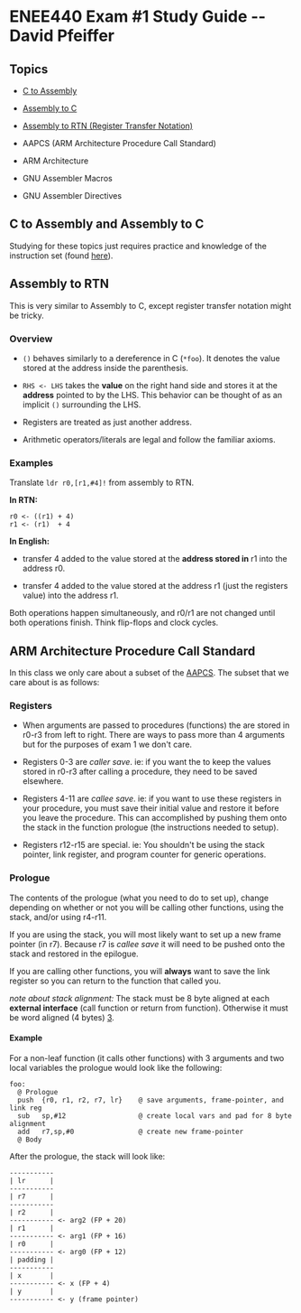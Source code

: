 # ENEE440 Exam #1 Study Guide -- David Pfeiffer

## Topics

- [C to Assembly][]

- [Assembly to C][]

- [Assembly to RTN (Register Transfer Notation)][]

- AAPCS (ARM Architecture Procedure Call Standard)

- ARM Architecture

- GNU Assembler Macros

- GNU Assembler Directives

## C to Assembly and Assembly to C

[C to Assembly]: https://github.com/davepfeiffer/enee440-study-materials/blob/master/exam1.md#c-to-assembly-and-assembly-to-c

[Assembly to C]: https://github.com/davepfeiffer/enee440-study-materials/blob/master/exam1.md#c-to-assembly-and-assembly-to-c

Studying for these topics just requires practice and knowledge of the instruction set (found [here][1]).

## Assembly to RTN

[Assembly to RTN (Register Transfer Notation)]: https://github.com/davepfeiffer/enee440-study-materials/blob/master/exam1.md#assembly-to-rtn

This is very similar to Assembly to C, except register transfer notation might be tricky.

### Overview

- `()` behaves similarly to a dereference in C (`*foo`). It denotes the value stored at the address inside the parenthesis.

- `RHS <- LHS` takes the __value__ on the right hand side and stores it at the __address__ pointed to by the LHS. This behavior can be thought of as an implicit `()` surrounding the LHS.

- Registers are treated as just another address.

- Arithmetic operators/literals are legal and follow the familiar axioms.

### Examples

Translate `ldr r0,[r1,#4]!` from assembly to RTN.

__In RTN:__

```
r0 <- ((r1) + 4)
r1 <- (r1)  + 4
```

__In English:__

- transfer 4 added to the value stored at the __address stored in__ r1 into the address r0.

- transfer 4 added to the value stored at the address r1 (just the registers value) into the address r1.

Both operations happen simultaneously, and r0/r1 are not changed until both operations finish. Think flip-flops and clock cycles.

## ARM Architecture Procedure Call Standard

In this class we only care about a subset of the [AAPCS][2]. The subset that we care about is as follows:

### Registers

- When arguments are passed to procedures (functions) the are stored in r0-r3 from left to right. There are ways to pass more than 4 arguments but for the purposes of exam 1 we don't care.

- Registers 0-3 are _caller save_. ie: if you want the to keep the values stored in r0-r3 after calling a procedure, they need to be saved elsewhere.

- Registers 4-11 are _callee save_. ie: if you want to use these registers in your procedure, you must save their initial value and restore it before you leave the procedure. This can accomplished by pushing them onto the stack in the function prologue (the instructions needed to setup).

- Registers r12-r15 are special. ie: You shouldn't be using the stack pointer, link register, and program counter for generic operations.

### Prologue

The contents of the prologue (what you need to do to set up), change depending on whether or not you will be calling other functions, using the stack, and/or using r4-r11.

If you are using the stack, you will most likely want to set up a new frame pointer (in r7). Because r7 is _callee save_ it will need to be pushed onto the stack and restored in the epilogue.

If you are calling other functions, you will __always__ want to save the link register so you can return to the function that called you.

_note about stack alignment:_ The stack must be 8 byte aligned at each __external interface__ (call function or return from function). Otherwise it must be word aligned (4 bytes) [3][3].

#### Example

For a non-leaf function (it calls other functions) with 3 arguments and two local variables the prologue would look like the following:

```
foo:
  @ Prologue
  push  {r0, r1, r2, r7, lr}    @ save arguments, frame-pointer, and link reg
  sub   sp,#12                  @ create local vars and pad for 8 byte alignment
  add   r7,sp,#0                @ create new frame-pointer
  @ Body
```

After the prologue, the stack will look like:

```
-----------
| lr      |
-----------
| r7      |
-----------
| r2      |
----------- <- arg2 (FP + 20)
| r1      |
----------- <- arg1 (FP + 16)
| r0      |
----------- <- arg0 (FP + 12)
| padding |
-----------
| x       |
----------- <- x (FP + 4)
| y       |
----------- <- y (frame pointer)
```

[1]: http://www.st.com/content/ccc/resource/technical/document/programming_manual/group0/78/47/33/dd/30/37/4c/66/DM00237416/files/DM00237416.pdf/jcr:content/translations/en.DM00237416.pdf#[{%22num%22%3A1151%2C%22gen%22%3A0}%2C{%22name%22%3A%22XYZ%22}%2C67%2C700%2Cnull]

[2]: infocenter.arm.com/help/topic/com.arm.doc.ihi0042f/IHI0042F_aapcs.pdf

[3]: http://infocenter.arm.com/help/topic/com.arm.doc.faqs/ka4127.html
